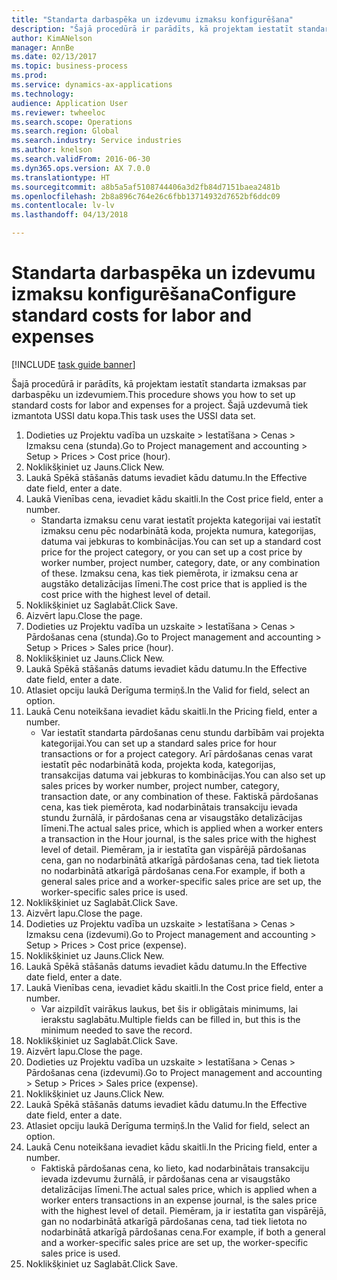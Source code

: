 ```yaml
--- 
title: "Standarta darbaspēka un izdevumu izmaksu konfigurēšana"
description: "Šajā procedūrā ir parādīts, kā projektam iestatīt standarta izmaksas par darbaspēku un izdevumiem."
author: KimANelson
manager: AnnBe
ms.date: 02/13/2017
ms.topic: business-process
ms.prod: 
ms.service: dynamics-ax-applications
ms.technology: 
audience: Application User
ms.reviewer: twheeloc
ms.search.scope: Operations
ms.search.region: Global
ms.search.industry: Service industries
ms.author: knelson
ms.search.validFrom: 2016-06-30
ms.dyn365.ops.version: AX 7.0.0
ms.translationtype: HT
ms.sourcegitcommit: a8b5a5af5108744406a3d2fb84d7151baea2481b
ms.openlocfilehash: 2b8a896c764e26c6fbb13714932d7652bf6ddc09
ms.contentlocale: lv-lv
ms.lasthandoff: 04/13/2018

---
```

# <a name="configure-standard-costs-for-labor-and-expenses"></a><span data-ttu-id="f325b-103">Standarta darbaspēka un izdevumu izmaksu konfigurēšana</span><span class="sxs-lookup"><span data-stu-id="f325b-103">Configure standard costs for labor and expenses</span></span>

[!INCLUDE [task guide banner](../../includes/task-guide-banner.md)]

<span data-ttu-id="f325b-104">Šajā procedūrā ir parādīts, kā projektam iestatīt standarta izmaksas par darbaspēku un izdevumiem.</span><span class="sxs-lookup"><span data-stu-id="f325b-104">This procedure shows you how to set up standard costs for labor and expenses for a project.</span></span> <span data-ttu-id="f325b-105">Šajā uzdevumā tiek izmantota USSI datu kopa.</span><span class="sxs-lookup"><span data-stu-id="f325b-105">This task uses the USSI data set.</span></span>

1. <span data-ttu-id="f325b-106">Dodieties uz Projektu vadība un uzskaite > Iestatīšana > Cenas > Izmaksu cena (stunda).</span><span class="sxs-lookup"><span data-stu-id="f325b-106">Go to Project management and accounting > Setup > Prices > Cost price (hour).</span></span>
2. <span data-ttu-id="f325b-107">Noklikšķiniet uz Jauns.</span><span class="sxs-lookup"><span data-stu-id="f325b-107">Click New.</span></span>
3. <span data-ttu-id="f325b-108">Laukā Spēkā stāšanās datums ievadiet kādu datumu.</span><span class="sxs-lookup"><span data-stu-id="f325b-108">In the Effective date field, enter a date.</span></span>
4. <span data-ttu-id="f325b-109">Laukā Vienības cena, ievadiet kādu skaitli.</span><span class="sxs-lookup"><span data-stu-id="f325b-109">In the Cost price field, enter a number.</span></span>
    * <span data-ttu-id="f325b-110">Standarta izmaksu cenu varat iestatīt projekta kategorijai vai iestatīt izmaksu cenu pēc nodarbinātā koda, projekta numura, kategorijas, datuma vai jebkuras to kombinācijas.</span><span class="sxs-lookup"><span data-stu-id="f325b-110">You can set up a standard cost price for the project category, or you can set up a cost price by worker number, project number, category, date, or any combination of these.</span></span> <span data-ttu-id="f325b-111">Izmaksu cena, kas tiek piemērota, ir izmaksu cena ar augstāko detalizācijas līmeni.</span><span class="sxs-lookup"><span data-stu-id="f325b-111">The cost price that is applied is the cost price with the highest level of detail.</span></span>  
5. <span data-ttu-id="f325b-112">Noklikšķiniet uz Saglabāt.</span><span class="sxs-lookup"><span data-stu-id="f325b-112">Click Save.</span></span>
6. <span data-ttu-id="f325b-113">Aizvērt lapu.</span><span class="sxs-lookup"><span data-stu-id="f325b-113">Close the page.</span></span>
7. <span data-ttu-id="f325b-114">Dodieties uz Projektu vadība un uzskaite > Iestatīšana > Cenas > Pārdošanas cena (stunda).</span><span class="sxs-lookup"><span data-stu-id="f325b-114">Go to Project management and accounting > Setup > Prices > Sales price (hour).</span></span>
8. <span data-ttu-id="f325b-115">Noklikšķiniet uz Jauns.</span><span class="sxs-lookup"><span data-stu-id="f325b-115">Click New.</span></span>
9. <span data-ttu-id="f325b-116">Laukā Spēkā stāšanās datums ievadiet kādu datumu.</span><span class="sxs-lookup"><span data-stu-id="f325b-116">In the Effective date field, enter a date.</span></span>
10. <span data-ttu-id="f325b-117">Atlasiet opciju laukā Derīguma termiņš.</span><span class="sxs-lookup"><span data-stu-id="f325b-117">In the Valid for field, select an option.</span></span>
11. <span data-ttu-id="f325b-118">Laukā Cenu noteikšana ievadiet kādu skaitli.</span><span class="sxs-lookup"><span data-stu-id="f325b-118">In the Pricing field, enter a number.</span></span>
    * <span data-ttu-id="f325b-119">Var iestatīt standarta pārdošanas cenu stundu darbībām vai projekta kategorijai.</span><span class="sxs-lookup"><span data-stu-id="f325b-119">You can set up a standard sales price for hour transactions or for a project category.</span></span> <span data-ttu-id="f325b-120">Arī pārdošanas cenas varat iestatīt pēc nodarbinātā koda, projekta koda, kategorijas, transakcijas datuma vai jebkuras to kombinācijas.</span><span class="sxs-lookup"><span data-stu-id="f325b-120">You can also set up sales prices by worker number, project number, category, transaction date, or any combination of these.</span></span> <span data-ttu-id="f325b-121">Faktiskā pārdošanas cena, kas tiek piemērota, kad nodarbinātais transakciju ievada stundu žurnālā, ir pārdošanas cena ar visaugstāko detalizācijas līmeni.</span><span class="sxs-lookup"><span data-stu-id="f325b-121">The actual sales price, which is applied when a worker enters a transaction in the Hour journal, is the sales price with the highest level of detail.</span></span> <span data-ttu-id="f325b-122">Piemēram, ja ir iestatīta gan vispārējā pārdošanas cena, gan no nodarbinātā atkarīgā pārdošanas cena, tad tiek lietota no nodarbinātā atkarīgā pārdošanas cena.</span><span class="sxs-lookup"><span data-stu-id="f325b-122">For example, if both a general sales price and a worker-specific sales price are set up, the worker-specific sales price is used.</span></span>  
12. <span data-ttu-id="f325b-123">Noklikšķiniet uz Saglabāt.</span><span class="sxs-lookup"><span data-stu-id="f325b-123">Click Save.</span></span>
13. <span data-ttu-id="f325b-124">Aizvērt lapu.</span><span class="sxs-lookup"><span data-stu-id="f325b-124">Close the page.</span></span>
14. <span data-ttu-id="f325b-125">Dodieties uz Projektu vadība un uzskaite > Iestatīšana > Cenas > Izmaksu cena (izdevumi).</span><span class="sxs-lookup"><span data-stu-id="f325b-125">Go to Project management and accounting > Setup > Prices > Cost price (expense).</span></span>
15. <span data-ttu-id="f325b-126">Noklikšķiniet uz Jauns.</span><span class="sxs-lookup"><span data-stu-id="f325b-126">Click New.</span></span>
16. <span data-ttu-id="f325b-127">Laukā Spēkā stāšanās datums ievadiet kādu datumu.</span><span class="sxs-lookup"><span data-stu-id="f325b-127">In the Effective date field, enter a date.</span></span>
17. <span data-ttu-id="f325b-128">Laukā Vienības cena, ievadiet kādu skaitli.</span><span class="sxs-lookup"><span data-stu-id="f325b-128">In the Cost price field, enter a number.</span></span>
    * <span data-ttu-id="f325b-129">Var aizpildīt vairākus laukus, bet šis ir obligātais minimums, lai ierakstu saglabātu.</span><span class="sxs-lookup"><span data-stu-id="f325b-129">Multiple fields can be filled in, but this is the minimum needed to save the record.</span></span>  
18. <span data-ttu-id="f325b-130">Noklikšķiniet uz Saglabāt.</span><span class="sxs-lookup"><span data-stu-id="f325b-130">Click Save.</span></span>
19. <span data-ttu-id="f325b-131">Aizvērt lapu.</span><span class="sxs-lookup"><span data-stu-id="f325b-131">Close the page.</span></span>
20. <span data-ttu-id="f325b-132">Dodieties uz Projektu vadība un uzskaite > Iestatīšana > Cenas > Pārdošanas cena (izdevumi).</span><span class="sxs-lookup"><span data-stu-id="f325b-132">Go to Project management and accounting > Setup > Prices > Sales price (expense).</span></span>
21. <span data-ttu-id="f325b-133">Noklikšķiniet uz Jauns.</span><span class="sxs-lookup"><span data-stu-id="f325b-133">Click New.</span></span>
22. <span data-ttu-id="f325b-134">Laukā Spēkā stāšanās datums ievadiet kādu datumu.</span><span class="sxs-lookup"><span data-stu-id="f325b-134">In the Effective date field, enter a date.</span></span>
23. <span data-ttu-id="f325b-135">Atlasiet opciju laukā Derīguma termiņš.</span><span class="sxs-lookup"><span data-stu-id="f325b-135">In the Valid for field, select an option.</span></span>
24. <span data-ttu-id="f325b-136">Laukā Cenu noteikšana ievadiet kādu skaitli.</span><span class="sxs-lookup"><span data-stu-id="f325b-136">In the Pricing field, enter a number.</span></span>
    * <span data-ttu-id="f325b-137">Faktiskā pārdošanas cena, ko lieto, kad nodarbinātais transakciju ievada izdevumu žurnālā, ir pārdošanas cena ar visaugstāko detalizācijas līmeni.</span><span class="sxs-lookup"><span data-stu-id="f325b-137">The actual sales price, which is applied when a worker enters transactions in an expense journal, is the sales price with the highest level of detail.</span></span> <span data-ttu-id="f325b-138">Piemēram, ja ir iestatīta gan vispārējā, gan no nodarbinātā atkarīgā pārdošanas cena, tad tiek lietota no nodarbinātā atkarīgā pārdošanas cena.</span><span class="sxs-lookup"><span data-stu-id="f325b-138">For example, if both a general and a worker-specific sales price are set up, the worker-specific sales price is used.</span></span>  
25. <span data-ttu-id="f325b-139">Noklikšķiniet uz Saglabāt.</span><span class="sxs-lookup"><span data-stu-id="f325b-139">Click Save.</span></span>


